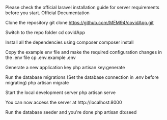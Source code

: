 Please check the official laravel installation guide for server requirements before you start. Official Documentation

Clone the repository
git clone https://github.com/MEM94/covidApp.git

Switch to the repo folder
cd covidApp

Install all the dependencies using composer
composer install

Copy the example env file and make the required configuration changes in the .env file
cp .env.example .env

Generate a new application key
php artisan key:generate

Run the database migrations (Set the database connection in .env before migrating)
php artisan migrate

Start the local development server
php artisan serve

You can now access the server at http://localhost:8000

Run the database seeder and you're done
php artisan db:seed
